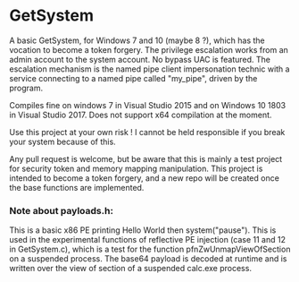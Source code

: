 # GetSystem
A basic GetSystem, for Windows 7 and 10 (maybe 8 ?), which has the vocation to become a token forgery. The privilege escalation works from an admin account to the system account. No bypass UAC is featured. The escalation mechanism is the named pipe client impersonation technic with a service connecting to a named pipe called "my_pipe", driven by the program.

Compiles fine on windows 7 in Visual Studio 2015 and on Windows 10 1803 in Visual Studio 2017.
Does not support x64 compilation at the moment.

Use this project at your own risk ! I cannot be held responsible if you break your system because of this.

Any pull request is welcome, but be aware that this is mainly a test project for security token and memory mapping manipulation. This project is intended to become a token forgery, and a new repo will be created once the base functions are implemented.



### Note about payloads.h:
This is a basic x86 PE printing Hello World then system("pause"). This is used in the experimental functions of reflective PE injection (case 11 and 12 in GetSystem.c), which is a test for the function pfnZwUnmapViewOfSection on a suspended process. The base64 payload is decoded at runtime and is written over the view of section of a suspended calc.exe process.
